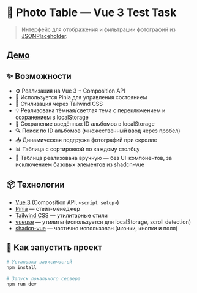 # 📸 Photo Table — Vue 3 Test Task

> Интерфейс для отображения и фильтрации фотографий из [JSONPlaceholder](https://jsonplaceholder.typicode.com/).

## [Демо](https://vue-test-peach-five.vercel.app)

## ✨ Возможности

- ⚙️ Реализация на Vue 3 + Composition API
- 🔁 Используется Pinia для управления состоянием
- 🎨 Стилизация через Tailwind CSS
- 💡 Реализована тёмная/светлая тема с переключением и сохранением в localStorage
- 💾 Сохранение введённых ID альбомов в localStorage
- 🔍 Поиск по ID альбомов (множественный ввод через пробел)
- 📥 Динамическая подгрузка фотографий при скролле
- 📊 Таблица с сортировкой по каждому столбцу
- 🧱 Таблица реализована вручную — без UI-компонентов, за исключением базовых элементов из shadcn-vue

## 📦 Технологии

- [Vue 3](https://vuejs.org/) (Composition API, `<script setup>`)
- [Pinia](https://pinia.vuejs.org/) — стейт-менеджер
- [Tailwind CSS](https://tailwindcss.com/) — утилитарные стили
- [vueuse](https://vueuse.org/) — утилиты (используется для localStorage, scroll detection)
- [shadcn-vue](https://www.shadcn-vue.com/) — частично использован (иконки, кнопки и поля)

## 🚀 Как запустить проект

```bash
# Установка зависимостей
npm install

# Запуск локального сервера
npm run dev
